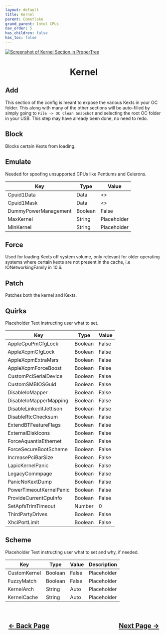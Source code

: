 ```yaml
---
layout: default
title: Kernel
parent: Cometlake
grand_parent: Intel CPUs
nav_order: 5
has_children: false
has_toc: false
---
```


<style>
  .navigation-container {
    display: flex;
    justify-content: space-between;
    align-items: center;
    width: 100%;
  }
  
  .nav-button {
    margin: 10px;
  }

  .section-title{
    text-align: center
  }

  .key-title{
    text-align: left
  }
</style>

<a align="center" href=""><img src="../../../../assets/" alt="Screenshot of Kernel Section in ProperTree"></a>

<h1 class="section-title">Kernel</h1>

<h2 class="key-title">Add</h2>

This section of the config is meant to expose the various Kexts in your OC folder. This along with many of the other sections will be auto-filled by simply going to ``File -> OC Clean Snapshot`` and selecting the root OC folder in your USB. This step may have already been done, no need to redo.

<h2 class="key-title">Block</h2>

Blocks certain Kexts from loading.

<h2 class="key-title">Emulate</h2>

Needed for spoofing unsupported CPUs like Pentiums and Celerons.

| Key  | Type | Value |
| ----- | ----- | ----- |
| Cpuid1Data | Data | <> |
| Cpuid1Mask | Data | <> |
| DummyPowerManagement | Boolean | False |
| MaxKernel | String | Placeholder |
| MinKernel | String | Placeholder |

<h2 class="key-title">Force</h2>

Used for loading Kexts off system volume, only relevant for older operating systems where certain kexts are not present in the cache, i.e IONetworkingFamily in 10.6.

<h2 class="key-title">Patch</h2>

Patches both the kernel and Kexts.

<h2 class="key-title">Quirks</h2>

Placeholder Text instructing user what to set.

| Key  | Type | Value | 
| ----- | ----- | ----- |
| AppleCpuPmCfgLock | Boolean | False |
| AppleXcpmCfgLock | Boolean | False |
| AppleXcpmExtraMsrs | Boolean | False |
| AppleXcpmForceBoost | Boolean | False |
| CustomPciSerialDevice | Boolean | False |
| CustomSMBIOSGuid | Boolean | False |
| DisableIoMapper | Boolean | False |
| DisableIoMapperMapping | Boolean | False |
| DisableLinkeditJettison | Boolean | False |
| DisableRtcChecksum | Boolean | False |
| ExtendBTFeatureFlags | Boolean | False |
| ExternalDiskIcons | Boolean | False |
| ForceAquantiaEthernet | Boolean | False |
| ForceSecureBootScheme | Boolean | False |
| IncreasePciBarSize | Boolean | False |
| LapicKernelPanic | Boolean | False |
| LegacyCommpage | Boolean | False |
| PanicNoKextDump | Boolean | False |
| PowerTimeoutKernelPanic | Boolean | False |
| ProvideCurrentCpuInfo | Boolean | False |
| SetApfsTrimTimeout | Number | 0 |
| ThirdPartyDrives | Boolean | False |
| XhciPortLimit | Boolean | False |

<h2 class="key-title">Scheme</h2>

Placeholder Text instructing user what to set and why, if needed.

| Key  | Type | Value | Description | 
| ----- | ----- | ----- | ----- |
| CustomKernel | Boolean | False | Placeholder |
| FuzzyMatch | Boolean | False | Placeholder |
| KernelArch | String | Auto | Placeholder |
| KernelCache | String | Auto | Placeholder |

<h2 align="center">
  <br>
  <div class="navigation-container">
    <a class="nav-button" href="../04-DeviceProperties/">&larr; Back Page</a>
    <a class="nav-button" href="../06-Misc/">Next Page &rarr;</a>
  </div>
  <br>
</h2>
